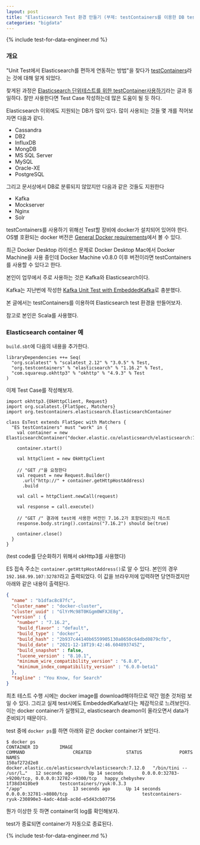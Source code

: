 ```yaml
---
layout: post
title: "Elasticsearch Test 환경 만들기 (부제: testContainers를 이용한 DB test 환경 구축)"
categories: "bigdata"
---
```


{% include test-for-data-engineer.md %}

### 개요

"Unit Test에서 Elasticsearch를 편하게 연동하는 방법"을 찾다가 [testContainers](https://www.testcontainers.org/)라는 것에 대해 알게 되었다.

찾게된 과정은 [Elasticsearch 단위테스트를 위한 testContainer사용하기](https://honeyinfo7.tistory.com/301)라는 글과 동일하다. 잘만 사용한다면 Test Case 작성하는데 많은 도움이 될 듯 하다.

Elasticsearch 이외에도 지원되는 DB가 많이 있다. 많이 사용되는 것들 몇 개를 적어보자면 다음과 같다.

- Cassandra
- DB2
- InfluxDB
- MongDB
- MS SQL Server
- MySQL
- Oracle-XE
- PostgreSQL

그리고 문서상에서 DB로 분류되지 않았지만 다음과 같은 것들도 지원한다

- Kafka
- Mockserver
- Nginx
- Solr

testContainers를 사용하기 위해선 Test할 장비에 docker가 설치되어 있어야 한다. OS별 호환되는 docker 버전은 [General Docker requirements](https://www.testcontainers.org/supported_docker_environment/)에서 볼 수 있다.

최근 Docker Desktop 라이센스 문제로 Docker Desktop Mac에서 Docker Machine을 사용 중인데 Docker Machine v0.8.0 이후 버전이라면 testContainers를 사용할 수 있다고 한다.

본인이 업무에서 주로 사용하는 것은 Kafka와 Elasticsearch이다.

Kafka는 지난번에 작성한 [Kafka Unit Test with EmbeddedKafka](/bigdata/2021/12/19/kafka-unit-test.html)로 충분했다.

본 글에서는 testContainers를 이용하여 Elasticsearch test 환경을 만들어보자.

참고로 본인은 Scala를 사용했다.

### Elasticsearch container 예

`build.sbt`에 다음의 내용을 추가한다.

```
libraryDependencies ++= Seq(
  "org.scalatest" % "scalatest_2.12" % "3.0.5" % Test,
  "org.testcontainers" % "elasticsearch" % "1.16.2" % Test,
  "com.squareup.okhttp3" % "okhttp" % "4.9.3" % Test
)
```

이제 Test Case를 작성해보자.

```
import okhttp3.{OkHttpClient, Request}
import org.scalatest.{FlatSpec, Matchers}
import org.testcontainers.elasticsearch.ElasticsearchContainer

class EsTest extends FlatSpec with Matchers {
  "ES testContainers" must "work" in {
    val container = new ElasticsearchContainer("docker.elastic.co/elasticsearch/elasticsearch:7.16.2")

    container.start()

    val httpClient = new OkHttpClient

    // "GET /"을 요청한다
    val request = new Request.Builder()
      .url("http://" + container.getHttpHostAddress)
      .build

    val call = httpClient.newCall(request)

    val response = call.execute()

    // "GET /" 결과에 test에 사용한 버전인 7.16.2가 포함되었는지 테스트
    response.body.string().contains("7.16.2") should be(true)

    container.close()
  }
}
```

(test code를 단순화하기 위해서 okHttp3를 사용했다)

ES 접속 주소는 `container.getHttpHostAddress()`로 알 수 있다. 본인의 경우 `192.168.99.107:32787`라고 출력되었다. 이 값을 브라우저에 입력하면 당연하겠지만 아래와 같은 내용이 출력된다.

```json
{
  "name" : "b1dfac8c87fc",
  "cluster_name" : "docker-cluster",
  "cluster_uuid" : "GlYrMc98T0KGgm0WFXJE8g",
  "version" : {
    "number" : "7.16.2",
    "build_flavor" : "default",
    "build_type" : "docker",
    "build_hash" : "2b937c44140b6559905130a8650c64dbd0879cfb",
    "build_date" : "2021-12-18T19:42:46.604893745Z",
    "build_snapshot" : false,
    "lucene_version" : "8.10.1",
    "minimum_wire_compatibility_version" : "6.8.0",
    "minimum_index_compatibility_version" : "6.0.0-beta1"
  },
  "tagline" : "You Know, for Search"
}
```

최초 테스트 수행 시에는 docker image를 download해야하므로 약간 멈춘 것처럼 보일 수 있다. 그리고 실제 test시에도 EmbeddedKafka보다는 체감적으로 느려보인다. 이는 docker container가 실행되고, elasticsearch deamon이 올라오면서 data가 준비되기 때문이다.

test 중에 `docker ps`를 하면 아래와 같은 docker container가 보인다.

```
$ docker ps
CONTAINER ID        IMAGE                                                  COMMAND                  CREATED             STATUS              PORTS                                              NAMES
150af272d2e8        docker.elastic.co/elasticsearch/elasticsearch:7.12.0   "/bin/tini -- /usr/l…"   12 seconds ago      Up 14 seconds       0.0.0.0:32783->9200/tcp, 0.0.0.0:32782->9300/tcp   happy_chebyshev
1f38d3410be9        testcontainers/ryuk:0.3.3                              "/app"                   13 seconds ago      Up 14 seconds       0.0.0.0:32781->8080/tcp                            testcontainers-ryuk-230890e3-4adc-4da8-ac8d-e5d43cb07756
```

뭔가 이상한 듯 하면 container의 log를 확인해보자.

test가 종료되면 container가 자동으로 종료된다.

{% include test-for-data-engineer.md %}
